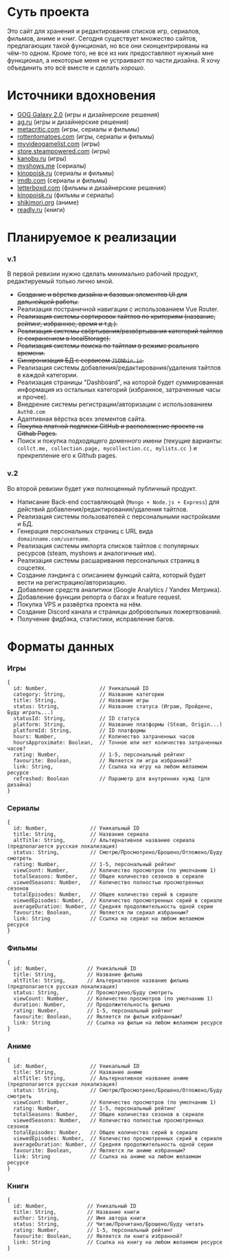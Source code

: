 # Суть проекта

Это сайт для хранения и редактирования списков игр, сериалов, фильмов, аниме и книг. Сегодня существует множество сайтов, предлагающих такой функционал, но все они сконцентрированы на чём-то одном. Кроме того, не все из них предоставляют нужный мне функционал, а некоторые меня не устраивают по части дизайна. Я хочу объединить это всё вместе и сделать <i>хорошо</i>.
 
# Источники вдохновения

- [GOG Galaxy 2.0](https://www.gog.com/galaxy) (игры и дизайнерские решения)
- [ag.ru](https://ag.ru/) (игры и дизайнерские решения)
- [metacritic.com](https://metacritic.com/) (игры, сериалы и фильмы)
- [rottentomatoes.com](https://www.rottentomatoes.com/) (игры, сериалы и фильмы)
- [myvideogamelist.com](https://myvideogamelist.com/) (игры)
- [store.steampowered.com](https://store.steampowered.com/) (игры)
- [kanobu.ru](https://kanobu.ru/) (игры)
- [myshows.me](https://myshows.me/) (сериалы)
- [kinopoisk.ru](https://kinopoisk.ru/) (сериалы и фильмы)
- [imdb.com](https://imdb.com/) (сериалы и фильмы)
- [letterboxd.com](https://letterboxd.com/) (фильмы и дизайнерские решения)
- [kinopoisk.ru](https://kinopoisk.ru/) (фильмы и сериалы)
- [shikimori.org](https://shikimori.org/) (аниме)
- [readly.ru](http://readly.ru/) (книги)

# Планируемое к реализации

### v.1

В первой ревизии нужно сделать минимально рабочий продукт, редактируемый только лично мной.

* ~~Создание и вёрстка дизайна и базовых элементов UI для дальнейшей работы.~~
* Реализация постраничной навигации с использованием Vue Router.
* ~~Реализация системы сортировок тайтлов по критериям (название, рейтинг, избранное, время и т.д.).~~
* ~~Реализация системы свёртывания/развёртывания категорий тайтлов (с сохранением в localStorage).~~
* ~~Реализация системы поиска по тайтлам в режиме реального времени.~~
* ~~Синхронизация БД с сервисом ```JSONbin.io```.~~
* Реализация системы добавления/редактирования/удаления тайтлов в каждой категории.
* Реализация страницы "Dashboard", на которой будет суммированная информация из остальных категорий (избранное, затраченные часы и прочее).
* Внедрение системы регистрации/авторизации с использованием ```Auth0.com```
* Адаптивная вёрстка всех элементов сайта.
* ~~Покупка платной подписки GitHub и расположение проекта на Githab Pages.~~
* Поиск и покупка подходящего доменного имени (текущие варианты: ```collct.me, collection.page, mycollection.cc, mylists.cc ```) и прекрепление его к Github pages.

### v.2

Во второй ревизии будет уже полноценный публичный продукт.

* Написание Back-end составляющей (```Mongo + Node.js + Express```) для действий добавления/редактирования/удаления тайтлов.
* Реализация системы пользователей с персональными настройками и БД.
* Генерация персональных страниц с URL вида ```domainname.com/username```.
* Реализация системы импорта списков тайтлов с популярных ресурсов (steam, myshows и аналогичные им).
* Реализация системы расшаривания персональных страниц в соцсетях.
* Создание лэндинга с описанием функций сайта, который будет вести на регистрацию/авторизацию.
* Добавление средств аналитики (Google Analytics / Yandex Метрика).
* Добавление функции репорта о багах и feature request.
* Покупка VPS и развёртка проекта на нём.
* Создание Discord канала и страницы добровольных пожертвований.
* Получение фидбэка, статистики, исправление багов.

# Форматы данных

### Игры
```
{
  id: Number,                 // Уникальный ID
  category: String,           // Название категории
  title: String,              // Название игры
  status: String,             // Название статуса (Играю, Пройдено, Буду играть...)
  statusId: String,           // ID статуса
  platform: String,           // Название платформы (Steam, Origin...)
  platformId: String,         // ID платформы
  hours: Number,              // Количество затраченных часов
  hoursApproximate: Boolean,  // Точное или нет количество затраченных часов?
  rating: Number,             // 1-5, персональный рейтинг
  favourite: Boolean,         // Является ли игра избранной?
  link: String,               // Ссылка на игру на любом желаемом ресурсе
  refreshed: Boolean          // Параметр для внутренних нужд (для дизайна)
}
```
### Сериалы
```
{
  id: Number,              // Уникальный ID
  title: String,           // Название сериала
  altTitle: String,        // Альтернативное название сериала (предполагается русская локализация)
  status: String,          // Смотрю/Просмотрено/Брошено/Отложено/Буду смотреть
  rating: Number,          // 1-5, персональный рейтинг
  viewCount: Number,       // Количество просмотров (по умолчанию 1)
  totalSeasons: Number,    // Общее количество сезонов в сериале
  viewedSeasons: Number,   // Количество полностью просмотренных сезонов
  totalEpisodes: Number,   // Общее количество серий в сериале
  viewedEpisodes: Number,  // Количество просмотренных серий в сериале
  averageDuration: Number, // Средняя продолжительность одной серии
  favourite: Boolean,      // Является ли сериал избранным?
  link: String             // Ссылка на сериал на любом желаемом ресурсе
}
```
### Фильмы
```
{
  id: Number,             // Уникальный ID
  title: String,          // Название фильма
  altTitle: String,       // Альтернативное название фильма (предполагается русская локализация)
  status: String,         // Просмотрено/Буду смотреть
  viewCount: Number,      // Количество просмотров (по умолчанию 1)
  duration: Number,       // Продолжительность фильма
  rating: Number,         // 1-5, персональный рейтинг
  favourite: Boolean,     // Является ли фильм избранным?
  link: String            // Ссылка на фильм на любом желаемом ресурсе
}
```
### Аниме
```
{
  id: Number,              // Уникальный ID
  title: String,           // Название аниме
  altTitle: String,        // Альтернативное название аниме (предполагается русская локализация)
  status: String,          // Смотрю/Просмотрено/Брошено/Отложено/Буду смотреть
  viewCount: Number,       // Количество просмотров (по умолчанию 1)
  rating: Number,          // 1-5, персональный рейтинг
  totalSeasons: Number,    // Общее количество сезонов в сериале
  viewedSeasons: Number,   // Количество полностью просмотренных сезонов
  totalEpisodes: Number,   // Общее количество серий в сериале
  viewedEpisodes: Number,  // Количество просмотренных серий в сериале
  averageDuration: Number, // Средняя продолжительность одной серии
  favourite: Boolean,      // Является ли аниме избранным?
  link: String             // Ссылка на аниме на любом желаемом ресурсе
}
```
### Книги
```
{
  id: Number,             // Уникальный ID
  title: String,          // Название книги
  author: String,         // Имя автора книги
  status: String,         // Читаю/Прочитано/Брошено/Буду читать
  rating: Number,         // 1-5, персональный рейтинг
  favourite: Boolean,     // Является ли книга избранной?
  link: String            // Ссылка на книгу на любом желаемом ресурсе
}
```
